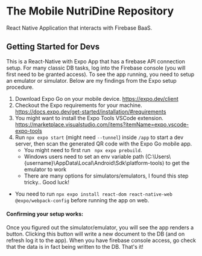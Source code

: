 # The Mobile NutriDine Repository

React Native Application that interacts with Firebase BaaS.

## Getting Started for Devs

This is a React-Native with Expo App that has a firebase API connection setup. For many classic DB tasks, log into the Firebase console (you will first need to be granted access).
To see the app running, you need to setup an emulator or simulator. Below are my findings from the Expo setup procedure.

1. Download Expo Go on your mobile device. https://expo.dev/client
2. Checkout the Expo requirements for your machine. https://docs.expo.dev/get-started/installation/#requirements
3. You might want to install the Expo Tools VSCode extension. https://marketplace.visualstudio.com/items?itemName=expo.vscode-expo-tools
4. Run `npx expo start` (might need `--tunnel`) inside `/app` to start a dev server, then scan the generated QR code with the Expo Go mobile app.
   - You might need to first run ` npx expo prebuild`.
   - Windows users need to set an env variable path (C:\Users\\{username}\AppData\Local\Android\Sdk\platform-tools) to get the emulator to work
   - There are many options for simulators/emulators, I found this step tricky.. Good luck!

- You need to run `npx expo install react-dom react-native-web @expo/webpack-config` before running the app on web.

#### Confirming your setup works:

Once you figured out the simulator/emulator, you will see the app renders a button. Clicking this button will write a new document to the DB (and on refresh log it to the app).
When you have firebase console access, go check that the data is in fact being written to the DB. That's it!

